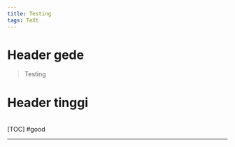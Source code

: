 ```yaml
---
title: Testing
tags: TeXt
---
```

# Header gede #
> Testing

# Header tinggi #

<br/>
[TOC]
#good

---
